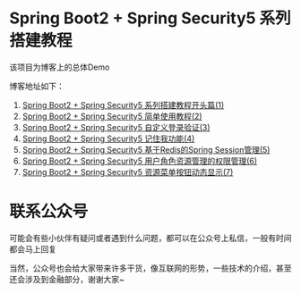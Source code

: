 # Spring Boot2 + Spring Security5 系列搭建教程
该项目为博客上的总体Demo

博客地址如下：

1. [Spring Boot2 + Spring Security5 系列搭建教程开头篇(1)](https://www.baidu.com)
2. [Spring Boot2 + Spring Security5 简单使用教程(2)](https://www.baidu.com)
3. [Spring Boot2 + Spring Security5 自定义登录验证(3)](https://www.baidu.com)
4. [Spring Boot2 + Spring Security5 记住我功能(4)](https://www.baidu.com)
5. [Spring Boot2 + Spring Security5 基于Redis的Spring Session管理(5)](https://www.baidu.com)
6. [Spring Boot2 + Spring Security5 用户角色资源管理的权限管理(6)](https://www.baidu.com)
7. [Spring Boot2 + Spring Security5 资源菜单按钮动态显示(7)](https://www.baidu.com)



# 联系公众号

可能会有些小伙伴有疑问或者遇到什么问题，都可以在公众号上私信，一般有时间都会马上回复



当然，公众号也会给大家带来许多干货，像互联网的形势，一些技术的介绍，甚至还会涉及到金融部分，谢谢大家~